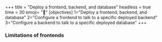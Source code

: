 +++
title = "Deploy a frontend, backend, and database"
headless = true
time = 30
emoji= "📖"
[objectives]
    1="Deploy a frontend, backend, and database"
    2="Configure a frontend to talk to a specific deployed backend"
    3="Configure a backend to talk to a specific deployed database"
+++

### Limitations of frontends
